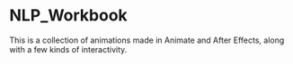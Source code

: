 # NLP_Workbook

This is a collection of animations made in Animate and After Effects, along with a few kinds of interactivity.
